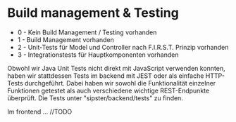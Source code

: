 # Build management & Testing

* 0 - Kein Build Management / Testing vorhanden
* 1 - Build Management vorhanden
* 2 - Unit-Tests für Model und Controller nach F.I.R.S.T. Prinzip vorhanden
* 3 - Integrationstests für Hauptkomponenten vorhanden

Obwohl wir Java Unit Tests nicht direkt mit JavaScript verwenden konnten, haben wir stattdessen Tests im backend mit JEST oder als einfache HTTP-Tests durchgeführt. Dabei haben wir sowohl die Funktionalität einzelner Funktionen getestet als auch verschiedene wichtige REST-Endpunkte überprüft. Die Tests unter "sipster/backend/tests" zu finden.

Im frontend ... //TODO
